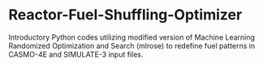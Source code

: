 # Reactor-Fuel-Shuffling-Optimizer
Introductory Python codes utilizing modified version of Machine Learning Randomized Optimization and Search (mlrose) to redefine fuel patterns in CASMO-4E and SIMULATE-3 input files.
